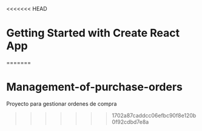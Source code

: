 <<<<<<< HEAD
# Getting Started with Create React App

=======
# Management-of-purchase-orders
Proyecto para gestionar ordenes de compra
>>>>>>> 1702a87caddcc06efbc90f8e120b0f92cdbd7e8a
